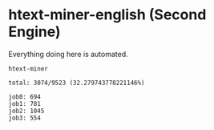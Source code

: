 # htext-miner-english (Second Engine)

Everything doing here is automated.

```
htext-miner

total: 3074/9523 (32.279743778221146%)

job0: 694
job1: 781
job2: 1045
job3: 554
```